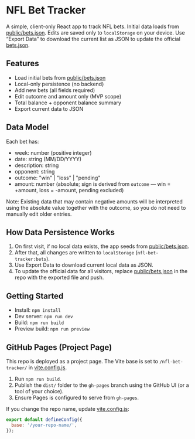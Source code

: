 # NFL Bet Tracker

A simple, client-only React app to track NFL bets. Initial data loads from [public/bets.json](cci:7://file:///Users/markgood/Projects/nfl-bet-tracker/public/bets.json:0:0-0:0). Edits are saved only to `localStorage` on your device. Use “Export Data” to download the current list as JSON to update the official [bets.json](cci:7://file:///Users/markgood/Projects/nfl-bet-tracker/public/bets.json:0:0-0:0).

## Features

- Load initial bets from [public/bets.json](cci:7://file:///Users/markgood/Projects/nfl-bet-tracker/public/bets.json:0:0-0:0)
- Local-only persistence (no backend)
- Add new bets (all fields required)
- Edit outcome and amount only (MVP scope)
- Total balance + opponent balance summary
- Export current data to JSON

## Data Model

Each bet has:

- week: number (positive integer)
- date: string (MM/DD/YYYY)
- description: string
- opponent: string
- outcome: "win" | "loss" | "pending"
- amount: number (absolute; sign is derived from `outcome` — win = +amount, loss = -amount, pending excluded)

Note: Existing data that may contain negative amounts will be interpreted using the absolute value together with the outcome, so you do not need to manually edit older entries.

## How Data Persistence Works

1. On first visit, if no local data exists, the app seeds from [public/bets.json](cci:7://file:///Users/markgood/Projects/nfl-bet-tracker/public/bets.json:0:0-0:0).
2. After that, all changes are written to `localStorage` (`nfl-bet-tracker:bets`).
3. Use Export Data to download current local data as JSON.
4. To update the official data for all visitors, replace [public/bets.json](cci:7://file:///Users/markgood/Projects/nfl-bet-tracker/public/bets.json:0:0-0:0) in the repo with the exported file and push.

## Getting Started

- Install: `npm install`
- Dev server: `npm run dev`
- Build: `npm run build`
- Preview build: `npm run preview`

## GitHub Pages (Project Page)

This repo is deployed as a project page. The Vite base is set to `/nfl-bet-tracker/` in [vite.config.js](cci:7://file:///Users/markgood/Projects/nfl-bet-tracker/vite.config.js:0:0-0:0).

1. Run `npm run build`.
2. Publish the `dist/` folder to the `gh-pages` branch using the GitHub UI (or a tool of your choice).
3. Ensure Pages is configured to serve from `gh-pages`.

If you change the repo name, update [vite.config.js](cci:7://file:///Users/markgood/Projects/nfl-bet-tracker/vite.config.js:0:0-0:0):

```js
export default defineConfig({
  base: '/your-repo-name/',
});
```

